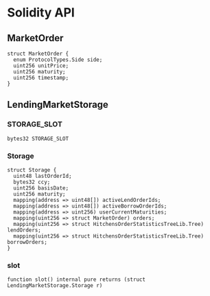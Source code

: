# Solidity API

## MarketOrder

```solidity
struct MarketOrder {
  enum ProtocolTypes.Side side;
  uint256 unitPrice;
  uint256 maturity;
  uint256 timestamp;
}
```

## LendingMarketStorage

### STORAGE_SLOT

```solidity
bytes32 STORAGE_SLOT
```

### Storage

```solidity
struct Storage {
  uint48 lastOrderId;
  bytes32 ccy;
  uint256 basisDate;
  uint256 maturity;
  mapping(address => uint48[]) activeLendOrderIds;
  mapping(address => uint48[]) activeBorrowOrderIds;
  mapping(address => uint256) userCurrentMaturities;
  mapping(uint256 => struct MarketOrder) orders;
  mapping(uint256 => struct HitchensOrderStatisticsTreeLib.Tree) lendOrders;
  mapping(uint256 => struct HitchensOrderStatisticsTreeLib.Tree) borrowOrders;
}
```

### slot

```solidity
function slot() internal pure returns (struct LendingMarketStorage.Storage r)
```

